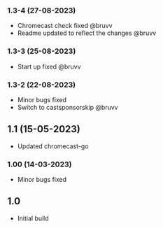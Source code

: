 ### 1.3-4 (27-08-2023)
- Chromecast check fixed @bruvv
- Readme updated to reflect the changes @bruvv

### 1.3-3 (25-08-2023)
- Start up fixed @bruvv

### 1.3-2 (22-08-2023)
- Minor bugs fixed
- Switch to castsponsorskip @bruvv

## 1.1 (15-05-2023)
- Updated chromecast-go

### 1.00 (14-03-2023)
- Minor bugs fixed
## 1.0

- Initial build
